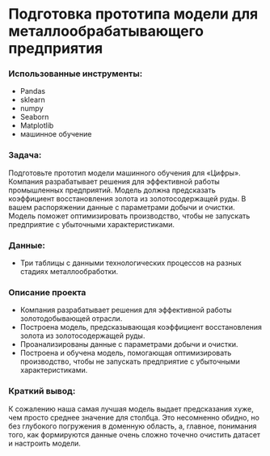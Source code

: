 # Подготовка прототипа модели для металлообрабатывающего предприятия

### Использованные инструменты:
* Pandas
* sklearn
* numpy
* Seaborn
* Matplotlib
* машинное обучение

### Задача:
Подготовьте прототип модели машинного обучения для «Цифры». Компания разрабатывает решения для эффективной работы промышленных предприятий.
Модель должна предсказать коэффициент восстановления золота из золотосодержащей руды. В вашем распоряжении данные с параметрами добычи и очистки.
Модель поможет оптимизировать производство, чтобы не запускать предприятие с убыточными характеристиками.

### Данные:
* Три таблицы с данными технологических процессов на разных стадиях металлообработки.


### Описание проекта
* Компания разрабатывает решения для эффективной работы золотодобывающей отрасли.
* Построена модель, предсказывающая коэффициент восстановления золота из золотосодержащей руды.
* Проанализированы данные с параметрами добычи и очистки.
* Построена и обучена модель, помогающая оптимизировать производство, чтобы не запускать предприятие с убыточными характеристиками.

### Краткий вывод:
К сожалению наша самая лучшая модель выдает предсказания хуже, чем просто среднее значение для столбца. Это несомненно обидно, но без глубокого погружения в доменную область, а, главное, понимания того, как формируются данные очень сложно точечно очистить датасет и настроить модели.